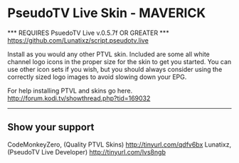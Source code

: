 PseudoTV Live Skin - MAVERICK
============
*** REQUIRES PsuedoTV Live v.0.5.7f OR GREATER ***
https://github.com/Lunatixz/script.pseudotv.live

Install as you would any other PTVL skin.
Included are some all white channel logo icons in the proper size for the skin to get you started.
You can use other icon sets if you wish, but you should always consider using the correctly sized logo images to avoid slowing down your EPG.

For help installing PTVL and skins go here.
http://forum.kodi.tv/showthread.php?tid=169032

------------------
Show your support
------------------
CodeMonkeyZero, (Quality PTVL Skins) http://tinyurl.com/qdfv6bx
Lunatixz, (PseudoTV Live Developer) http://tinyurl.com/lvs8ngb